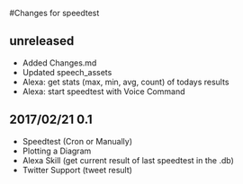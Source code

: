 #Changes for speedtest

## unreleased

 - Added Changes.md
 - Updated speech_assets
 - Alexa: get stats (max, min, avg, count) of todays results
 - Alexa: start speedtest with Voice Command

## 2017/02/21 0.1

 - Speedtest (Cron or Manually)
 - Plotting a Diagram
 - Alexa Skill (get current result of last speedtest in the .db)
 - Twitter Support (tweet result)
